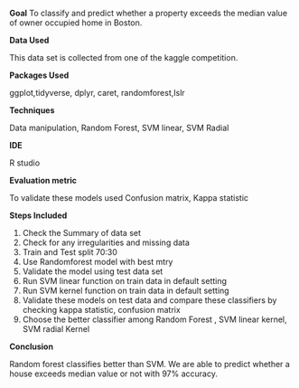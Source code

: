    
   **Goal**
   To classify and predict whether a property exceeds the median value of owner occupied home in Boston.
   
   **Data Used**
   
   This data set is collected from one of the kaggle competition.
   
   **Packages Used**
   
   ggplot,tidyverse, dplyr, caret, randomforest,Islr
   
   **Techniques**
   
   Data manipulation, Random Forest, SVM linear, SVM Radial
   
   **IDE**
   
   R studio
   
   **Evaluation metric**
   
  To validate these models used Confusion matrix, Kappa statistic
  
  **Steps Included**
  
  1. Check the Summary of data set
  2. Check for any irregularities and missing data
  3. Train and Test split 70:30
  4. Use Randomforest model with best mtry
  5. Validate the model using test data set
  6. Run SVM linear function on train data in default setting
  7. Run SVM kernel function on train data in default setting
  8. Validate these models on test data and compare these classifiers by checking kappa statistic, confusion matrix
  9. Choose the better classifier among Random Forest , SVM linear kernel, SVM radial Kernel
  
  **Conclusion**
  
  Random forest classifies better than SVM. We are able to predict whether a house exceeds median value or not with 97% accuracy. 
  
   
   
